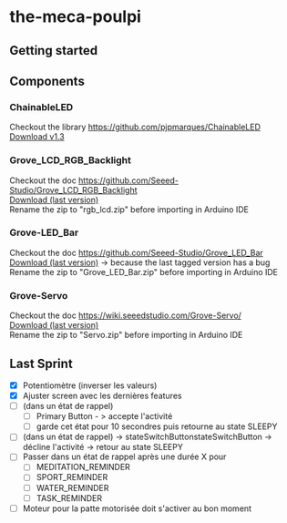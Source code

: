 # the-meca-poulpi

## Getting started

## Components

### ChainableLED
Checkout the library https://github.com/pjpmarques/ChainableLED  
[Download v1.3](https://github.com/pjpmarques/ChainableLED/releases/tag/v1.3)

### Grove_LCD_RGB_Backlight
Checkout the doc https://github.com/Seeed-Studio/Grove_LCD_RGB_Backlight  
[Download (last version)](https://github.com/Seeed-Studio/Grove_LCD_RGB_Backlight/archive/refs/heads/master.zip)  
Rename the zip to "rgb_lcd.zip" before importing in Arduino IDE

### Grove-LED_Bar
Checkout the doc https://github.com/Seeed-Studio/Grove_LED_Bar  
[Download (last version)](https://github.com/Seeed-Studio/Grove_LED_Bar/archive/refs/tags/1.0.0.zip) -> because the last tagged version has a bug
Rename the zip to "Grove_LED_Bar.zip" before importing in Arduino IDE

### Grove-Servo
Checkout the doc https://wiki.seeedstudio.com/Grove-Servo/  
[Download (last version)](https://github.com/Seeed-Studio/Seeed_PCA9685/archive/refs/heads/master.zip)  
Rename the zip to "Servo.zip" before importing in Arduino IDE

## Last Sprint

* [x] Potentiomètre (inverser les valeurs)
* [x] Ajuster screen avec les dernières features
* [ ] (dans un état de rappel) 
    * [ ] Primary Button - > accepte l'activité
    * [ ] garde  cet état pour 10 secondres puis retourne au state SLEEPY
* [ ] (dans un état de rappel) -> stateSwitchButtonstateSwitchButton -> décline l'activité -> retour au state SLEEPY
* [ ] Passer dans un état de rappel après une durée X pour
    * [ ] MEDITATION_REMINDER
    * [ ] SPORT_REMINDER
    * [ ] WATER_REMINDER
    * [ ] TASK_REMINDER
* [ ] Moteur pour la patte motorisée doit s'activer au bon moment
